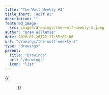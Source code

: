 ```yaml
---
title: "The Wolf Weekly #3"
title_short: "Wolf #3"
description: ""
featured_image:
  src: images/drawings/the-wolf-weekly-3.jpeg
author: "Bram Willemse"
date: 2020-01-26T22:17:55+02:00
url: "drawings/the-wolf-weekly-3"
type: "drawings"
parent:
  title: "Drawings"
  url: "/drawings"
  icon: "list"
---
```


{{<figure src="images/drawings/the-wolf-weekly-3.jpeg">}}